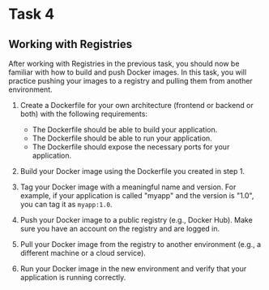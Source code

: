 # Task 4

## Working with Registries

After working with Registries in the previous task, you should now be familiar with how to build and push Docker images. In this task, you will practice pushing your images to a registry and pulling them from another environment.

1. Create a Dockerfile for your own architecture (frontend or backend or both) with the following requirements:

   - The Dockerfile should be able to build your application.
   - The Dockerfile should be able to run your application.
   - The Dockerfile should expose the necessary ports for your application.

2. Build your Docker image using the Dockerfile you created in step 1.

3. Tag your Docker image with a meaningful name and version. For example, if your application is called "myapp" and the version is "1.0", you can tag it as `myapp:1.0`.

4. Push your Docker image to a public registry (e.g., Docker Hub). Make sure you have an account on the registry and are logged in.

5. Pull your Docker image from the registry to another environment (e.g., a different machine or a cloud service).
6. Run your Docker image in the new environment and verify that your application is running correctly.

